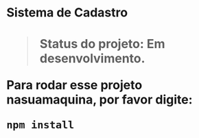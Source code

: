 <h1>Sistema de Cadastro<h1>

> Status do projeto: Em desenvolvimento.

Para rodar esse projeto nasuamaquina, por favor digite:

```
npm install
```

